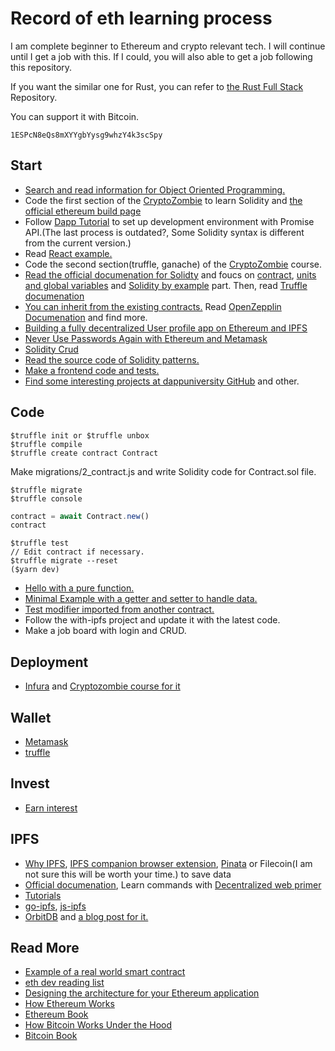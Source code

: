 # Record of eth learning process

I am complete beginner to Ethereum and crypto relevant tech. I will continue until I get a job with this. If I could, you will also able to get a job following this repository.

If you want the similar one for Rust, you can refer to [the Rust Full Stack](https://github.com/steadylearner/Rust-Full-Stack) Repository.

You can support it with Bitcoin.

```console
1ESPcN8eQs8mXYYgbYysg9whzY4k3scSpy	
```

## Start

* [Search and read information for Object Oriented Programming.](https://www.google.com/search?&q=what+is+obejct+oriented+programming)
* Code the first section of the [CryptoZombie](https://cryptozombies.io/en/) to learn Solidity and [the official ethereum build page](https://ethereum.org/en/build/)
* Follow [Dapp Tutorial](https://www.dappuniversity.com/articles/the-ultimate-ethereum-dapp-tutorial) to set up development environment with Promise API.(The last process is outdated?, Some Solidity syntax is different from the current version.)
* Read [React example.](https://www.dappuniversity.com/articles/ethereum-dapp-react-tutorial)
* Code the second section(truffle, ganache) of the [CryptoZombie](https://cryptozombies.io/en/) course.
* [Read the official documenation for Solidty](https://solidity.readthedocs.io/en/latest/introduction-to-smart-contracts.html) and foucs on [contract](https://solidity.readthedocs.io/en/latest/contracts.html#), [units and global variables](https://solidity.readthedocs.io/en/latest/units-and-global-variables.html) and [Solidity by example](https://solidity.readthedocs.io/en/latest/solidity-by-example.html#safe-remote-purchase) part. Then, read [Truffle documenation](https://www.trufflesuite.com/docs/truffle/getting-started/debugging-your-contracts) 
* [You can inherit from the existing contracts.](https://github.com/OpenZeppelin/openzeppelin-contracts/tree/master/contracts) Read [OpenZepplin Documenation](https://docs.openzeppelin.com/contracts/3.x/) and find more.
* [Building a fully decentralized User profile app on Ethereum and IPFS](https://medium.com/@sebinatx/building-a-fully-decentralized-user-profile-dapp-on-ethereum-and-ipfs-e55afac35718)
* [Never Use Passwords Again with Ethereum and Metamask](https://hackernoon.com/never-use-passwords-again-with-ethereum-and-metamask-b61c7e409f0d)
* [Solidity Crud](https://medium.com/robhitchens/solidity-crud-part-1-824ffa69509a)
* [Read the source code of Solidity patterns.](https://github.com/fravoll/solidity-patterns)
* [Make a frontend code and tests.](https://github.com/pbrudny/learning-solidity-2018)
* [Find some interesting projects at dappuniversity GitHub](https://github.com/dappuniversity) and other.

## Code

```console
$truffle init or $truffle unbox
$truffle compile
$truffle create contract Contract
```

Make migrations/2_contract.js and write Solidity code for Contract.sol file.

```console
$truffle migrate
$truffle console
```

```js
contract = await Contract.new()
contract
```

```console
$truffle test
// Edit contract if necessary.
$truffle migrate --reset
($yarn dev)
```

* [Hello with a pure function.](https://github.com/steadylearner/ethdev-diary/tree/master/code/hello)
* [Minimal Example with a getter and setter to handle data.](https://github.com/steadylearner/ethdev-diary/tree/master/code/storage)
* [Test modifier imported from another contract.](https://github.com/steadylearner/ethdev-diary/tree/master/code/counter)
* Follow the with-ipfs project and update it with the latest code.
* Make a job board with login and CRUD.

## Deployment

* [Infura](https://infura.io/) and [Cryptozombie course for it](https://cryptozombies.io/pt/lesson/10/chapter/2)

## Wallet

* [Metamask](https://www.google.com/search?&q=metamask)
* [truffle](https://github.com/trufflesuite/truffle-hdwallet-provider)

## Invest

* [Earn interest](https://cryptobriefing.com/yield-farming-defi-beginners-guide-earning-interest-crypto/)

## IPFS

* [Why IPFS](https://www.youtube.com/watch?v=zE_WSLbqqvo), [IPFS companion browser extension](https://addons.mozilla.org/en-US/firefox/addon/ipfs-companion/), [Pinata](https://www.google.com/search?&q=pinata+ipfs) or Filecoin(I am not sure this will be worth your time.) to save data
* [Official documenation](https://docs.ipfs.io/), Learn commands with [Decentralized web primer](https://flyingzumwalt.gitbooks.io/decentralized-web-primer/)
* [Tutorials](https://proto.school/#/tutorials)
* [go-ipfs](https://github.com/ipfs/go-ipfs), [js-ipfs](https://github.com/ipfs/js-ipfs)
* [OrbitDB](https://github.com/orbitdb/orbit-db) and [a blog post for it.](https://medium.com/@rossbulat/orbitdb-deploying-the-distributed-ipfs-database-with-react-79afa1a7fabb)

## Read More 

* [Example of a real world smart contract](https://www.reddit.com/r/ethereum/comments/a4mmum/example_of_a_real_world_smart_contract_i_read/)
* [eth dev reading list](https://github.com/yippee-ki-yay/eth-dev-reading-list)
* [Designing the architecture for your Ethereum application](https://blog.openzeppelin.com/designing-the-architecture-for-your-ethereum-application-9cec086f8317/)
* [How Ethereum Works](https://consensys.net/blog/blockchain-explained/how-ethereum-works-part-2-smart-contracts-gas-and-dapps/)
* [Ethereum Book](https://github.com/ethereumbook/ethereumbook)
* [How Bitcoin Works Under the Hood](http://www.imponderablethings.com/2013/07/how-bitcoin-works-under-hood.html)
* [Bitcoin Book](https://github.com/bitcoinbook/bitcoinbook)
